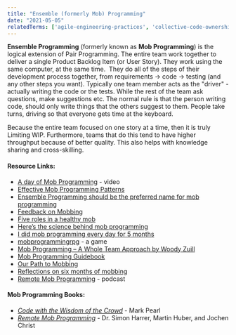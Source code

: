 ```yaml
---
title: "Ensemble (formerly Mob) Programming"
date: "2021-05-05"
relatedTerms: ['agile-engineering-practices', 'collective-code-ownership', 'pair-programming']
---
```


**Ensemble Programming** (formerly known as **Mob Programming**) is the logical extension of Pair Programming. The entire team work together to deliver a single Product Backlog Item (or User Story). They work using the same computer, at the same time.  They do all of the steps of their development process together, from requirements -> code -> testing (and any other steps you want). Typically one team member acts as the "driver" - actually writing the code or the tests. While the rest of the team ask questions, make suggestions etc. The normal rule is that the person writing code, should only write things that the others suggest to them. People take turns, driving so that everyone gets time at the keyboard.

Because the entire team focused on one story at a time, then it is truly Limiting WIP. Furthermore, teams that do this tend to have higher throughput because of better quality. This also helps with knowledge sharing and cross-skilling.

#### Resource Links:

- [A day of Mob Programming](https://www.youtube.com/watch?v=p_pvslS4gEI) - video
- [Effective Mob Programming Patterns](https://www.infoq.com/news/2019/02/effective-mob-programming)
- [Ensemble Programming should be the preferred name for mob programming](https://www.lisihocke.com/2021/02/ensemble-is-the-new-mob.html)
- [Feedback on Mobbing](https://medium.com/ingeniouslysimple/feedback-feedback-on-mobbing-dd3c3ffe74d0)
- [Five roles in a healthy mob](https://cucumber.io/blog/bdd/five-roles-in-a-healthy-mob/)
- [Here’s the science behind mob programming](https://medium.com/comparethemarket/you-asked-me-to-prove-mob-programming-works-heres-the-proof-70eb6a1d0279)
- [I did mob programming every day for 5 months](https://medium.com/comparethemarket/i-did-mob-programming-every-day-for-5-months-heres-what-i-learnt-b586fb8b67c)
- [mobprogrammingrpg](https://github.com/willemlarsen/mobprogrammingrpg) - a game
- [Mob Programming – A Whole Team Approach by Woody Zuill](https://www.agilealliance.org/resources/experience-reports/mob-programming-agile2014/)
- [Mob Programming Guidebook](http://www.mobprogrammingguidebook.com/images/mobprogrammingguidebook.pdf)
- [Our Path to Mobbing](https://www.hidigital.solutions/blog/our-path-to-mobbing/)
- [Reflections on six months of mobbing](https://medium.com/ingeniouslysimple/reflections-on-six-months-of-mobbing-67c423e3cd9e)
- [Remote Mob Programming](https://www.innoq.com/de/podcast/061-remote-mob-programming/) - podcast

#### Mob Programming Books:

- [_Code with the Wisdom of the Crowd_](https://pragprog.com/titles/mpmob/code-with-the-wisdom-of-the-crowd/) - Mark Pearl
- [_Remote Mob Programming_](https://leanpub.com/remotemobprogramming) - Dr. Simon Harrer, Martin Huber, and Jochen Christ

